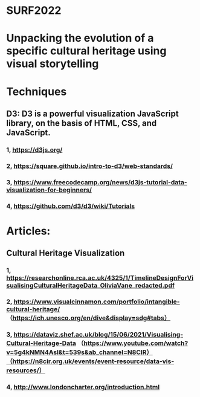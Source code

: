 # SURF2022 
# Unpacking the evolution of a specific cultural heritage using visual storytelling

# Techniques
## D3: D3 is a powerful visualization JavaScript library, on the basis of HTML, CSS, and JavaScript.
### 1, https://d3js.org/
### 2, https://square.github.io/intro-to-d3/web-standards/
### 3, https://www.freecodecamp.org/news/d3js-tutorial-data-visualization-for-beginners/
### 4, https://github.com/d3/d3/wiki/Tutorials


# Articles:
## Cultural Heritage Visualization
### 1, https://researchonline.rca.ac.uk/4325/1/TimelineDesignForVisualisingCulturalHeritageData_OliviaVane_redacted.pdf
### 2, https://www.visualcinnamon.com/portfolio/intangible-cultural-heritage/ （https://ich.unesco.org/en/dive&display=sdg#tabs）
### 3,  https://dataviz.shef.ac.uk/blog/15/06/2021/Visualising-Cultural-Heritage-Data （https://www.youtube.com/watch?v=5g4kNMN4AsI&t=539s&ab_channel=N8CIR）（https://n8cir.org.uk/events/event-resource/data-vis-resources/）
### 4, http://www.londoncharter.org/introduction.html
